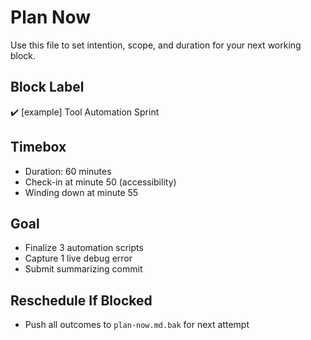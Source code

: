 # Plan Now

Use this file to set intention, scope, and duration for your next working block.

## Block Label
✔️ [example] Tool Automation Sprint

## Timebox
- Duration: 60 minutes
- Check-in at minute 50 (accessibility)
- Winding down at minute 55

## Goal
- Finalize 3 automation scripts
- Capture 1 live debug error
- Submit summarizing commit

## Reschedule If Blocked
- Push all outcomes to `plan-now.md.bak` for next attempt
